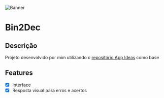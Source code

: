 ![Banner](https://raw.githubusercontent.com/florinpop17/app-ideas/master/app-ideas.png)

# Bin2Dec

## Descrição
Projeto desenvolvido por mim utilizando o [repositório App Ideas](https://github.com/florinpop17/app-ideas) como base

## Features
- [x] Interface
- [x] Resposta visual para erros e acertos
